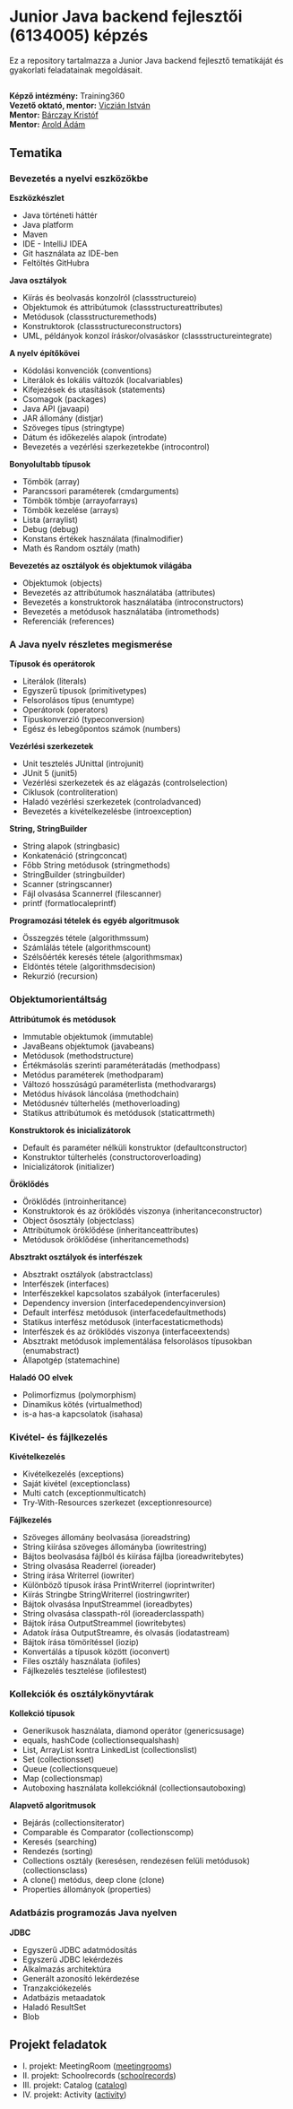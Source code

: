 # Junior Java backend fejlesztői (6134005) képzés 

Ez a repository tartalmazza a Junior Java backend fejlesztő tematikáját és gyakorlati feladatainak megoldásait.

## 

**Képző intézmény:** Training360  
**Vezető oktató, mentor:** [Viczián István](https://hu.linkedin.com/in/viczianistvan)  
**Mentor:** [Bárczay Kristóf](https://hu.linkedin.com/in/krist%C3%B3f-b%C3%A1rczay-6aa0351b6)  
**Mentor:** [Arold Ádám](https://hu.linkedin.com/in/adamarold)  

## Tematika

### Bevezetés a nyelvi eszközökbe

**Eszközkészlet**

* Java történeti háttér
* Java platform
* Maven
* IDE - IntelliJ IDEA
* Git használata az IDE-ben
* Feltöltés GitHubra 

**Java osztályok**

* Kiírás és beolvasás konzolról (classstructureio)
* Objektumok és attribútumok (classstructureattributes)
* Metódusok (classstructuremethods)
* Konstruktorok (classstructureconstructors)
* UML, példányok konzol íráskor/olvasáskor (classstructureintegrate)

**A nyelv építőkövei**

* Kódolási konvenciók (conventions)
* Literálok és lokális változók (localvariables)
* Kifejezések és utasítások (statements)
* Csomagok (packages)
* Java API (javaapi)
* JAR állomány (distjar)
* Szöveges típus (stringtype)
* Dátum és időkezelés alapok (introdate)
* Bevezetés a vezérlési szerkezetekbe (introcontrol)

**Bonyolultabb típusok**

* Tömbök (array)
* Parancssori paraméterek (cmdarguments)
* Tömbök tömbje (arrayofarrays)
* Tömbök kezelése (arrays)
* Lista (arraylist)
* Debug (debug)
* Konstans értékek használata (finalmodifier)
* Math és Random osztály (math)

**Bevezetés az osztályok és objektumok világába**

* Objektumok (objects)
* Bevezetés az attribútumok használatába (attributes)
* Bevezetés a konstruktorok használatába (introconstructors)
* Bevezetés a metódusok használatába (intromethods)
* Referenciák (references)

### A Java nyelv részletes megismerése

**Típusok és operátorok**

* Literálok (literals)
* Egyszerű típusok (primitivetypes)
* Felsorolásos típus (enumtype)
* Operátorok (operators)
* Típuskonverzió (typeconversion)
* Egész és lebegőpontos számok (numbers)

**Vezérlési szerkezetek**

* Unit tesztelés JUnittal (introjunit)
* JUnit 5 (junit5)
* Vezérlési szerkezetek és az elágazás (controlselection)
* Ciklusok (controliteration)
* Haladó vezérlési szerkezetek (controladvanced)
* Bevezetés a kivételkezelésbe (introexception)

**String, StringBuilder**

* String alapok (stringbasic)
* Konkatenáció (stringconcat)
* Főbb String metódusok (stringmethods)
* StringBuilder (stringbuilder)
* Scanner (stringscanner)
* Fájl olvasása Scannerrel (filescanner)
* printf (formatlocaleprintf)

**Programozási tételek és egyéb algoritmusok**

* Összegzés tétele (algorithmssum)
* Számlálás tétele (algorithmscount)
* Szélsőérték keresés tétele (algorithmsmax)
* Eldöntés tétele (algorithmsdecision)
* Rekurzió (recursion)

### Objektumorientáltság

**Attribútumok és metódusok**

* Immutable objektumok (immutable)
* JavaBeans objektumok (javabeans)
* Metódusok (methodstructure)
* Értékmásolás szerinti paraméterátadás (methodpass)
* Metódus paraméterek (methodparam)
* Változó hosszúságú paraméterlista (methodvarargs)
* Metódus hívások láncolása (methodchain)
* Metódusnév túlterhelés (methoverloading)
* Statikus attribútumok és metódusok (staticattrmeth)

**Konstruktorok és inicializátorok**

* Default és paraméter nélküli konstruktor (defaultconstructor)
* Konstruktor túlterhelés (constructoroverloading)
* Inicializátorok (initializer)

**Öröklődés**

* Öröklődés (introinheritance)
* Konstruktorok és az öröklődés viszonya (inheritanceconstructor)
* Object ősosztály (objectclass)
* Attribútumok öröklődése (inheritanceattributes)
* Metódusok öröklődése (inheritancemethods)

**Absztrakt osztályok és interfészek**

* Absztrakt osztályok (abstractclass)
* Interfészek (interfaces)
* Interfészekkel kapcsolatos szabályok (interfacerules)
* Dependency inversion (interfacedependencyinversion)
* Default interfész metódusok (interfacedefaultmethods)
* Statikus interfész metódusok (interfacestaticmethods)
* Interfészek és az öröklődés viszonya (interfaceextends)
* Absztrakt metódusok implementálása felsorolásos típusokban (enumabstract)
* Állapotgép (statemachine)

**Haladó OO elvek**

* Polimorfizmus (polymorphism)
* Dinamikus kötés (virtualmethod)
* is-a has-a kapcsolatok (isahasa)

### Kivétel- és fájlkezelés

**Kivételkezelés**

* Kivételkezelés (exceptions)
* Saját kivétel (exceptionclass)
* Multi catch (exceptionmulticatch)
* Try-With-Resources szerkezet (exceptionresource)

**Fájlkezelés**

* Szöveges állomány beolvasása (ioreadstring)
* String kiírása szöveges állományba (iowritestring)
* Bájtos beolvasása fájlból és kiírása fájlba (ioreadwritebytes)
* String olvasása Readerrel (ioreader)
* String írása Writerrel (iowriter)
* Különböző típusok írása PrintWriterrel (ioprintwriter)
* Kiírás Stringbe StringWriterrel (iostringwriter)
* Bájtok olvasása InputStreammel (ioreadbytes)
* String olvasása classpath-ról (ioreaderclasspath)
* Bájtok írása OutputStreammel (iowritebytes)
* Adatok írása OutputStreamre, és olvasás (iodatastream)
* Bájtok írása tömörítéssel (iozip)
* Konvertálás a típusok között (ioconvert)
* Files osztály használata (iofiles)
* Fájlkezelés tesztelése (iofilestest)

### Kollekciók és osztálykönyvtárak

**Kollekció típusok**

* Generikusok használata, diamond operátor (genericsusage)
* equals, hashCode (collectionsequalshash)
* List, ArrayList kontra LinkedList (collectionslist)
* Set (collectionsset)
* Queue (collectionsqueue)
* Map (collectionsmap)
* Autoboxing használata kollekcióknál (collectionsautoboxing)

**Alapvető algoritmusok**

* Bejárás (collectionsiterator)
* Comparable és Comparator (collectionscomp)
* Keresés (searching)
* Rendezés (sorting)
* Collections osztály (keresésen, rendezésen felüli metódusok) (collectionsclass)
* A clone() metódus, deep clone (clone)
* Properties állományok (properties)

### Adatbázis programozás Java nyelven

**JDBC**

* Egyszerű JDBC adatmódosítás
* Egyszerű JDBC lekérdezés
* Alkalmazás architektúra
* Generált azonosító lekérdezése
* Tranzakciókezelés
* Adatbázis metaadatok
* Haladó ResultSet
* Blob

## Projekt feladatok

* I. projekt: MeetingRoom ([meetingrooms](https://github.com/csgrabt/training-solutions/tree/master/src/main/java/meetingrooms))
* II. projekt: Schoolrecords ([schoolrecords](https://github.com/csgrabt/training-solutions/tree/master/src/main/java/schoolrecords))
* III. projekt: Catalog ([catalog](https://github.com/csgrabt/training-solutions/tree/master/src/main/java/catalog))
* IV. projekt: Activity ([activity](https://github.com/csgrabt/training-solutions/tree/master/src/main/java/activity))


        
